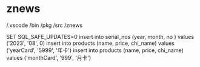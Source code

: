 # znews

/.vscode
/bin
/pkg
/src
/znews

SET SQL_SAFE_UPDATES=0
insert into serial_nos (year, month, no ) values ('2023', '08', 0)
insert into products (name, price, chi_name) values ('yearCard', '5999', '年卡')
insert into products (name, price, chi_name) values ('monthCard', '999', '月卡')
